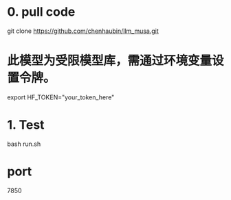 # 0. pull code
git clone https://github.com/chenhaubin/llm_musa.git

# 此模型为受限模型库，需通过环境变量设置令牌。
export HF_TOKEN="your_token_here"

# 1. Test
bash run.sh

# port
7850